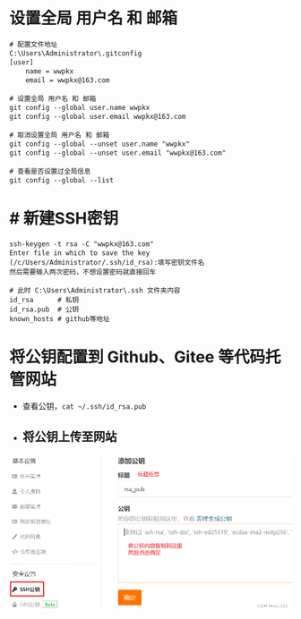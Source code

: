 # 设置全局 用户名 和 邮箱
```
# 配置文件地址
C:\Users\Administrator\.gitconfig
[user]
	name = wwpkx
	email = wwpkx@163.com

# 设置全局 用户名 和 邮箱
git config --global user.name wwpkx
git config --global user.email wwpkx@163.com

# 取消设置全局 用户名 和 邮箱
git config --global --unset user.name "wwpkx"
git config --global --unset user.email "wwpkx@163.com"

# 查看是否设置过全局信息
git config --global --list
```

# # 新建SSH密钥
```
ssh-keygen -t rsa -C "wwpkx@163.com"
Enter file in which to save the key (/c/Users/Administrator/.ssh/id_rsa):填写密钥文件名
然后需要输入两次密码，不想设置密码就直接回车

# 此时 C:\Users\Administrator\.ssh 文件夹内容
id_rsa      # 私钥
id_rsa.pub  # 公钥
known_hosts # github等地址
```

# 将公钥配置到 Github、Gitee 等代码托管网站
- 查看公钥，`cat ~/.ssh/id_rsa.pub`
- 将公钥上传至网站
	- 

![](../photo/Pasted%20image%2020240508214609.png)